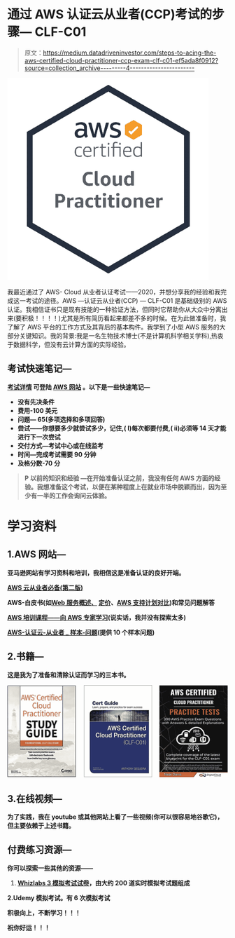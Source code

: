 # 通过 AWS 认证云从业者(CCP)考试的步骤— CLF-C01

> 原文：<https://medium.datadriveninvestor.com/steps-to-acing-the-aws-certified-cloud-practitioner-ccp-exam-clf-c01-ef5ada8f0912?source=collection_archive---------4----------------------->

![](img/0ab9631ce3e928d70368db6b8f7f31ce.png)

我最近通过了 AWS- Cloud 从业者认证考试——2020，并想分享我的经验和我完成这一考试的途径。AWS —认证云从业者(CCP) — CLF-C01 是基础级别的 AWS 认证。我相信证书只是现有技能的一种验证方法，但同时它帮助你从大众中分离出来(要积极！！！！)尤其是所有简历看起来都差不多的时候。在为此做准备时，我了解了 AWS 平台的工作方式及其背后的基本构件。我学到了小型 AWS 服务的大部分关键知识。我的背景:我是一名生物技术博士(不是计算机科学相关学科),热衷于数据科学，但没有云计算方面的实际经验。

## **考试快速笔记—**

**[**考试详情**](https://d1.awsstatic.com/training-and-certification/docs-cloud-practitioner/AWS-Certified-Cloud-Practitioner_Exam-Guide.pdf) **可登陆** [**AWS 网站**](https://aws.amazon.com/certification/certified-cloud-practitioner/) **。以下是一些快速笔记—****

*   **没有先决条件**
*   **费用-100 美元**
*   **问题— 65(多项选择和多项回答)**
*   **尝试——你想要多少就尝试多少，记住,( I)每次都要付费,( ii)必须等 14 天才能进行下一次尝试**
*   **交付方式—考试中心或在线监考**
*   **时间—完成考试需要 90 分钟**
*   **及格分数-70 分**

> **P **以前的知识和经验** —在开始准备认证之前，我没有任何 AWS 方面的经验。我想准备这个考试，以便在某种程度上在就业市场中脱颖而出，因为至少有一半的工作会询问云体验。**

# **学习资料**

## **1.AWS 网站—**

**亚马逊网站有学习资料和培训，我相信这是准备认证的良好开端。**

**[AWS 云从业者必备(第二版)](https://www.aws.training/Details/Curriculum?id=27076)**

**AWS-白皮书(如[Web 服务概述、](https://d1.awsstatic.com/whitepapers/aws-overview.pdf) [定价](http://d1.awsstatic.com/whitepapers/aws_pricing_overview.pdf)、[AWS 支持计划对比](https://aws.amazon.com/premiumsupport/plans/))和常见问题解答**

**[AWS 培训课程——向 AWS 专家学习](https://aws.amazon.com/training/path-cloudpractitioner/)(说实话，我并没有探索太多)**

**[AWS-认证云-从业者 _ 样本-问题](https://d1.awsstatic.com/training-and-certification/docs-cloud-practitioner/AWS-Certified-Cloud-Practitioner_Sample-Questions.pdf)(提供 10 个样本问题)**

## **2.书籍—**

**这是我为了准备和清除认证而学习的三本书。**

**![](img/c3748485a8ef5ba0b330d2f222568ad5.png)**

## **3.在线视频—**

**为了实践，我在 youtube 或其他网站上看了一些视频(你可以很容易地谷歌它)，但主要依赖于上述书籍。**

## ****付费练习资源—****

**你可以探索一些其他的资源——**

1.  **[Whizlabs 3 模拟考试试卷](https://www.whizlabs.com/aws-certified-cloud-practitioner/practice-tests/)，由大约 200 道实时模拟考试题组成**

**2.Udemy 模拟考试。有 6 次模拟考试**

****积极向上，不断学习！！！****

**祝你好运！！！**